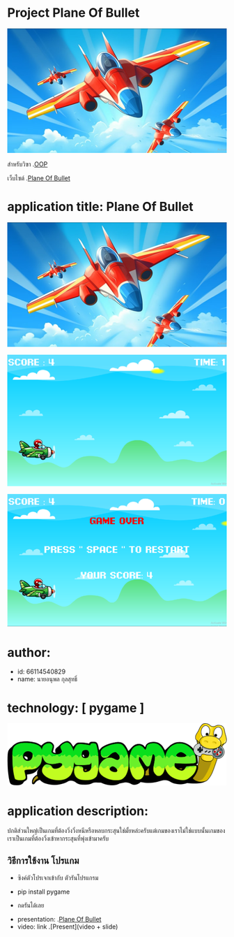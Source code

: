 # Project Plane Of Bullet
![bannner](Plane_Of_bullet.png)

สำหรับวิฃา .[OOP](https://wichit2s.github.io)

เว็บไซต์ .[Plane Of Bullet](https://github.com/fax1477/OOP-poject)

# application title: **Plane Of Bullet**
![bannner](Plane_Of_bullet.png)

![bannner](Ingame1.png)

![bannner](Ingame2.png)
# author: 

  * id: 66114540829
  * name: นายอนุพล กุลสุทธิ์

# technology: [ pygame ]
![bannner](PYGAME_LOGO.png)

# application description:
ปกติส่วนใหญ่เป็นเกมที่ต้องวิ่งวิ่งหนีหรือหลบกระสุนใช่มั้ยหล่ะครับแต่เกมของเราไม่ใช่แบบนั้นเกมของเราเป็นเกมที่ต้องวิ่งเข้าหากระสุนที่พุ่งเข้ามาครับ
## วิธีการใช้งาน โปรแกม

- ซิงค์ตัวโปรเจกเข้ากับ ตัวรันโปรแกรม
  
- pip install pygame
  
- กดรันได้เลย
  
* presentation: .[Plane Of Bullet](Slide)
* video: link .[Present](video + slide)
